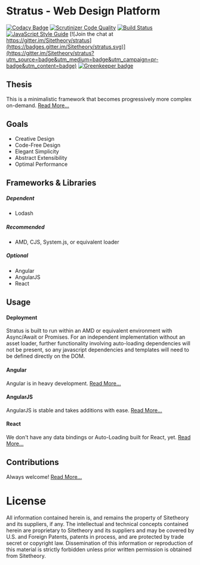 # Stratus - Web Design Platform

[![Codacy Badge](https://api.codacy.com/project/badge/Grade/30b4795862414ba4b3337ddafb3fc6f6)](https://app.codacy.com/app/Sitetheory/stratus?utm_source=github.com&utm_medium=referral&utm_content=Sitetheory/stratus&utm_campaign=Badge_Grade_Dashboard)
[![Scrutinizer Code Quality](https://scrutinizer-ci.com/g/Sitetheory/stratus/badges/quality-score.png?b=master)](https://scrutinizer-ci.com/g/Sitetheory/stratus/?branch=master) [![Build Status](https://travis-ci.org/Sitetheory/stratus.svg?branch=master)](https://travis-ci.org/Sitetheory/stratus) [![JavaScript Style Guide](https://img.shields.io/badge/code_style-standard-brightgreen.svg)](https://standardjs.com) [![Join the chat at https://gitter.im/Sitetheory/stratus](https://badges.gitter.im/Sitetheory/stratus.svg)](https://gitter.im/Sitetheory/stratus?utm_source=badge&utm_medium=badge&utm_campaign=pr-badge&utm_content=badge) [![Greenkeeper badge](https://badges.greenkeeper.io/Sitetheory/stratus.svg)](https://greenkeeper.io/)

## Thesis

This is a minimalistic framework that becomes progressively more complex on-demand.  [Read More...](docs/Thesis.md)

## Goals

* Creative Design
* Code-Free Design
* Elegant Simplicity
* Abstract Extensibility
* Optimal Performance

## Frameworks & Libraries

##### Dependent

* Lodash

##### Recommended

* AMD, CJS, System.js, or equivalent loader

##### Optional

* Angular
* AngularJS
* React

## Usage

#### Deployment

Stratus is built to run within an AMD or equivalent environment with Async/Await or Promises.  For an independent implementation without an asset loader, further functionality involving auto-loading dependencies will not be present, so any javascript dependencies and templates will need to be defined directly on the DOM. 

#### Angular

Angular is in heavy development.  [Read More...](docs/Angular.md)

#### AngularJS

AngularJS is stable and takes additions with ease.  [Read More...](docs/AngularJS.md)

#### React

We don't have any data bindings or Auto-Loading built for React, yet.  [Read More...](docs/React.md)

## Contributions

Always welcome!  [Read More...](docs/Contributing.md)

# License

All information contained herein is, and remains the property of Sitetheory and its suppliers, if any. The intellectual and technical concepts contained herein are proprietary to Sitetheory and its suppliers and may be covered by U.S. and Foreign Patents, patents in process, and are protected by trade secret or copyright law.  Dissemination of this information or reproduction of this material is strictly forbidden unless prior written permission is obtained from Sitetheory.
